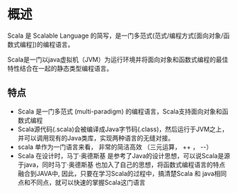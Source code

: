 # 概述
Scala 是 Scalable Language 的简写，是一门多范式(范式/编程方式[面向对象/函数式编程])的编程语言。

Scala是一门以java虚拟机（JVM）为运行环境并将面向对象和函数式编程的最佳特性结合在一起的静态类型编程语言。 

## 特点

- Scala 是一门多范式 (multi-paradigm) 的编程语言，Scala支持面向对象和函数式编程
- Scala源代码(.scala)会被编译成Java字节码(.class)，然后运行于JVM之上，并可以调用现有的Java类库，实现两种语言的无缝对接。
- scala 单作为一门语言来看， 非常的简洁高效  （三元运算， ++ ， --）
- Scala 在设计时，马丁·奥德斯基 是参考了Java的设计思想，可以说Scala是源于java，同时马丁·奥德斯基 也加入了自己的思想，将函数式编程语言的特点融合到JAVA中, 因此，只要在学习Scala的过程中，搞清楚Scala 和 java相同点和不同点，就可以快速的掌握Scala这门语言 

